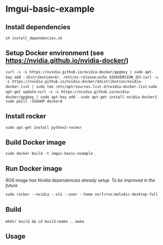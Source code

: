 # Imgui-basic-example
## Install dependencies
`sh install_dependencies.sh`

## Setup Docker environment (see https://nvidia.github.io/nvidia-docker/)
`curl -s -L https://nvidia.github.io/nvidia-docker/gpgkey | sudo apt-key add -`
`distribution=$(. /etc/os-release;echo $ID$VERSION_ID)`
`curl -s -L https://nvidia.github.io/nvidia-docker/$distribution/nvidia-docker.list | sudo tee /etc/apt/sources.list.d/nvidia-docker.list`
`sudo apt-get update`
`curl -s -L https://nvidia.github.io/nvidia-docker/gpgkey | sudo apt-key add -`
`sudo apt-get install nvidia-docker2`
`sudo pkill -SIGHUP dockerd`

## Install rocker
`sudo apt-get install python3-rocker`

## Build Docker image
`sudo docker build -t imgui-basic-example .`

## Run Docker image 
*ROS image has Nvidia dependencies already setup. To be improved in the future*

`sudo rocker --nvidia --x11 --user --home osrf/ros:melodic-desktop-full`

## Build
`mkdir build && cd build`
`cmake ..`
`make`

## Usage

